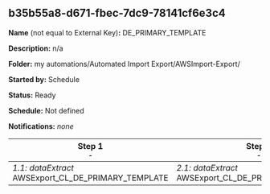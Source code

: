 ## b35b55a8-d671-fbec-7dc9-78141cf6e3c4

**Name** (not equal to External Key)**:** DE_PRIMARY_TEMPLATE

**Description:** n/a

**Folder:** my automations/Automated Import Export/AWSImport-Export/

**Started by:** Schedule

**Status:** Ready

**Schedule:** Not defined

**Notifications:** _none_


| Step 1<br>_<small>-</small>_ | Step 2<br>_<small>-</small>_ | Step 3<br>_<small>-</small>_ |
| --- | --- | --- |
| _1.1: dataExtract_<br>AWSExport_CL_DE_PRIMARY_TEMPLATE | _2.1: dataExtract_<br>AWSExport_CL_DE_PRIMARY_TEMPLATE_2 | _3.1: fileTransfer_<br>AWSExport_CL_PRIMARY_TEMPLATE_3 |
